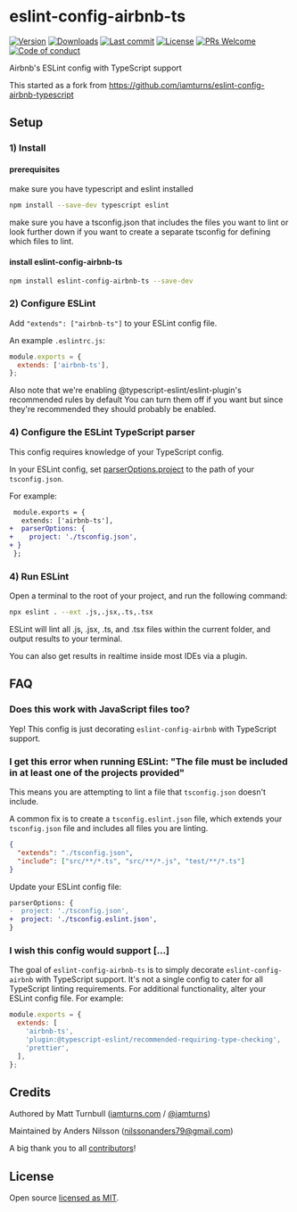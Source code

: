 # eslint-config-airbnb-ts

[![Version](https://img.shields.io/npm/v/eslint-config-airbnb-ts.svg?style=flat-square)](https://www.npmjs.com/package/eslint-config-airbnb-ts?activeTab=versions) [![Downloads](https://img.shields.io/npm/dt/eslint-config-airbnb-ts.svg?style=flat-square)](https://www.npmjs.com/package/eslint-config-airbnb-ts) [![Last commit](https://img.shields.io/github/last-commit/nilzona/eslint-config-airbnb-ts.svg?style=flat-square)](https://github.com/nilzona/eslint-config-airbnb-ts/graphs/commit-activity) [![License](https://img.shields.io/github/license/nilzona/eslint-config-airbnb-ts.svg?style=flat-square)](https://github.com/nilzona/eslint-config-airbnb-ts/blob/master/LICENSE) [![PRs Welcome](https://img.shields.io/badge/PRs-welcome-brightgreen.svg?style=flat-square)](https://github.com/nilzona/eslint-config-airbnb-ts/blob/master/CONTRIBUTING.md) [![Code of conduct](https://img.shields.io/badge/code%20of-conduct-ff69b4.svg?style=flat-square)](https://github.com/nilzona/eslint-config-airbnb-ts/blob/master/CODE_OF_CONDUCT.md)

Airbnb's ESLint config with TypeScript support

This started as a fork from https://github.com/iamturns/eslint-config-airbnb-typescript

## Setup

### 1) Install

#### prerequisites

make sure you have typescript and eslint installed

```bash
npm install --save-dev typescript eslint
```

make sure you have a tsconfig.json that includes the files you want to lint or look further down if you want to create a separate tsconfig for defining which files to lint.

#### install eslint-config-airbnb-ts

```bash
npm install eslint-config-airbnb-ts --save-dev
```

### 2) Configure ESLint

Add `"extends": ["airbnb-ts"]` to your ESLint config file.

An example `.eslintrc.js`:

```js
module.exports = {
  extends: ['airbnb-ts'],
};
```

Also note that we're enabling @typescript-eslint/eslint-plugin's recommended rules by default
You can turn them off if you want but since they're recommended they should probably be enabled.

### 4) Configure the ESLint TypeScript parser

This config requires knowledge of your TypeScript config.

In your ESLint config, set [parserOptions.project](https://github.com/typescript-eslint/typescript-eslint/tree/master/packages/parser#parseroptionsproject) to the path of your `tsconfig.json`.

For example:

```diff
 module.exports = {
   extends: ['airbnb-ts'],
+  parserOptions: {
+    project: './tsconfig.json',
+ }
 };
```

### 4) Run ESLint

Open a terminal to the root of your project, and run the following command:

```bash
npx eslint . --ext .js,.jsx,.ts,.tsx
```

ESLint will lint all .js, .jsx, .ts, and .tsx files within the current folder, and output results to your terminal.

You can also get results in realtime inside most IDEs via a plugin.

## FAQ

### Does this work with JavaScript files too?

Yep! This config is just decorating `eslint-config-airbnb` with TypeScript support.

### I get this error when running ESLint: "The file must be included in at least one of the projects provided"

This means you are attempting to lint a file that `tsconfig.json` doesn't include.

A common fix is to create a `tsconfig.eslint.json` file, which extends your `tsconfig.json` file and includes all files you are linting.

```json
{
  "extends": "./tsconfig.json",
  "include": ["src/**/*.ts", "src/**/*.js", "test/**/*.ts"]
}
```

Update your ESLint config file:

```diff
parserOptions: {
-  project: './tsconfig.json',
+  project: './tsconfig.eslint.json',
}
```

### I wish this config would support [...]

The goal of `eslint-config-airbnb-ts` is to simply decorate `eslint-config-airbnb` with TypeScript support. It's not a single config to cater for all TypeScript linting requirements. For additional functionality, alter your ESLint config file. For example:

```js
module.exports = {
  extends: [
    'airbnb-ts',
    'plugin:@typescript-eslint/recommended-requiring-type-checking',
    'prettier',
  ],
};
```

## Credits

Authored by Matt Turnbull ([iamturns.com](https://iamturns.com) / [@iamturns](https://twitter.com/iamturns))

Maintained by Anders Nilsson (nilssonanders79@gmail.com)

A big thank you to all [contributors](https://github.com/nilzona/eslint-config-airbnb-ts/graphs/contributors)!

## License

Open source [licensed as MIT](https://github.com/nilzona/eslint-config-airbnb-ts/blob/master/LICENSE).
